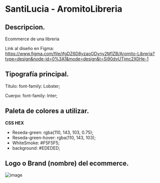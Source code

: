 # SantiLucia - AromitoLibreria

## Descripcion.
Ecommerce de una libreria

Link al diseño en Figma: https://www.figma.com/file/jfgDZ6D8yzaoODyny2M1ZB/Aromito-Libreria?type=design&node-id=0%3A1&mode=design&t=Sj90dvUTjmc2X0He-1

## Tipografía principal.

Título:
font-family: Lobster;

Cuerpo:
font-family: Inter;

## Paleta de colores a utilizar.

**CSS HEX**

- Reseda-green: rgba(110, 143, 103, 0.75);
- Reseda-green-hover: rgba(110, 143, 103);
- WhiteSmoke: #F5F5F5;
- background: #EDEDED;

## Logo o Brand (nombre) del ecommerce.

![image](https://github.com/Luciafsanti/SantiLucia-AromitoLibreria/assets/144744219/ad1e141d-1359-45cb-aa8c-cdb0a97e8fd5)
